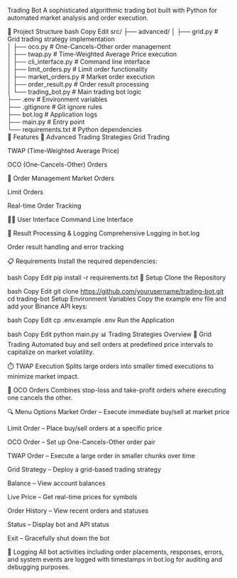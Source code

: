 Trading Bot
A sophisticated algorithmic trading bot built with Python for automated market analysis and order execution.

📁 Project Structure
bash
Copy
Edit
src/
├── advanced/
│   ├── grid.py                 # Grid trading strategy implementation  
│   ├── oco.py                  # One-Cancels-Other order management  
│   ├── twap.py                 # Time-Weighted Average Price execution  
│   ├── cli_interface.py        # Command line interface  
│   ├── limit_orders.py         # Limit order functionality  
│   ├── market_orders.py        # Market order execution  
│   ├── order_result.py         # Order result processing  
│   └── trading_bot.py          # Main trading bot logic  
├── .env                        # Environment variables  
├── .gitignore                  # Git ignore rules  
├── bot.log                     # Application logs  
├── main.py                     # Entry point  
└── requirements.txt            # Python dependencies  
🚀 Features
🔁 Advanced Trading Strategies
Grid Trading

TWAP (Time-Weighted Average Price)

OCO (One-Cancels-Other) Orders

🧠 Order Management
Market Orders

Limit Orders

Real-time Order Tracking

🧑‍💻 User Interface
Command Line Interface

🧾 Result Processing & Logging
Comprehensive Logging in bot.log

Order result handling and error tracking

📋 Requirements
Install the required dependencies:

bash
Copy
Edit
pip install -r requirements.txt
🔧 Setup
Clone the Repository

bash
Copy
Edit
git clone https://github.com/yourusername/trading-bot.git
cd trading-bot
Setup Environment Variables
Copy the example env file and add your Binance API keys:

bash
Copy
Edit
cp .env.example .env
Run the Application

bash
Copy
Edit
python main.py
📊 Trading Strategies Overview
📐 Grid Trading
Automated buy and sell orders at predefined price intervals to capitalize on market volatility.

⏱️ TWAP Execution
Splits large orders into smaller timed executions to minimize market impact.

🔁 OCO Orders
Combines stop-loss and take-profit orders where executing one cancels the other.

🔍 Menu Options
Market Order – Execute immediate buy/sell at market price

Limit Order – Place buy/sell orders at a specific price

OCO Order – Set up One-Cancels-Other order pair

TWAP Order – Execute a large order in smaller chunks over time

Grid Strategy – Deploy a grid-based trading strategy

Balance – View account balances

Live Price – Get real-time prices for symbols

Order History – View recent orders and statuses

Status – Display bot and API status

Exit – Gracefully shut down the bot

📝 Logging
All bot activities including order placements, responses, errors, and system events are logged with timestamps in bot.log for auditing and debugging purposes.
